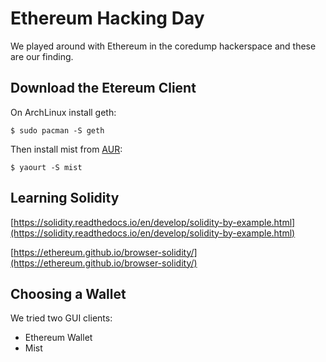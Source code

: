 # Ethereum Hacking Day

We played around with Ethereum in the coredump hackerspace and these are our finding.

## Download the Etereum Client

On ArchLinux install geth:
```
$ sudo pacman -S geth
```

Then install mist from [AUR](https://aur.archlinux.org/packages/mist/):
```
$ yaourt -S mist
```

## Learning Solidity

[https://solidity.readthedocs.io/en/develop/solidity-by-example.html](https://solidity.readthedocs.io/en/develop/solidity-by-example.html)

[https://ethereum.github.io/browser-solidity/](https://ethereum.github.io/browser-solidity/)

## Choosing a Wallet

We tried two GUI clients:

* Ethereum Wallet
* Mist



